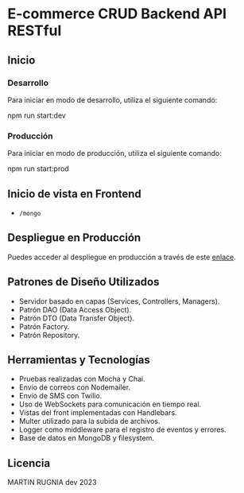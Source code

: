 # E-commerce CRUD Backend API RESTful

## Inicio

### Desarrollo

Para iniciar en modo de desarrollo, utiliza el siguiente comando:

npm run start:dev


### Producción

Para iniciar en modo de producción, utiliza el siguiente comando:

npm run start:prod


## Inicio de vista en Frontend

- `/mongo`

## Despliegue en Producción

Puedes acceder al despliegue en producción a través de este [enlace](https://servidorexpressrugnia-production.up.railway.app/mongo).

## Patrones de Diseño Utilizados

- Servidor basado en capas (Services, Controllers, Managers).
- Patrón DAO (Data Access Object).
- Patrón DTO (Data Transfer Object).
- Patrón Factory.
- Patrón Repository.

## Herramientas y Tecnologías

- Pruebas realizadas con Mocha y Chai.
- Envío de correos con Nodemailer.
- Envío de SMS con Twilio.
- Uso de WebSockets para comunicación en tiempo real.
- Vistas del front implementadas con Handlebars.
- Multer utilizado para la subida de archivos.
- Logger como middleware para el registro de eventos y errores.
- Base de datos en MongoDB y filesystem.



## Licencia

MARTIN RUGNIA dev 2023
